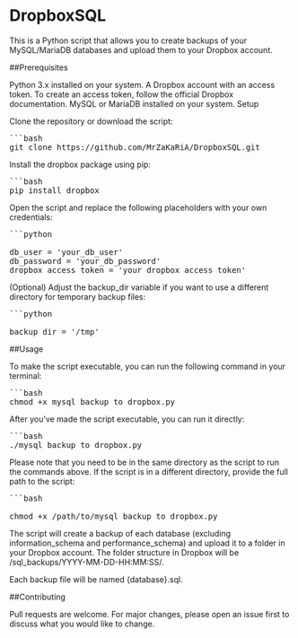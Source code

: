 # DropboxSQL

This is a Python script that allows you to create backups of your MySQL/MariaDB databases and upload them to your Dropbox account.

##Prerequisites

Python 3.x installed on your system.
A Dropbox account with an access token. To create an access token, follow the official Dropbox documentation.
MySQL or MariaDB installed on your system.
Setup

Clone the repository or download the script:

<pre>
```bash
git clone https://github.com/MrZaKaRiA/DropboxSQL.git
</pre>

Install the dropbox package using pip:
<pre>
```bash
pip install dropbox
</pre>

Open the script and replace the following placeholders with your own credentials:

<pre>
```python

db_user = 'your_db_user'
db_password = 'your_db_password'
dropbox_access_token = 'your_dropbox_access_token'
</pre>

(Optional) Adjust the backup_dir variable if you want to use a different directory for temporary backup files:
<pre>
```python

backup_dir = '/tmp'
</pre>

##Usage

To make the script executable, you can run the following command in your terminal:

<pre>
```bash
chmod +x mysql_backup_to_dropbox.py
</pre>

After you've made the script executable, you can run it directly:

<pre>
```bash
./mysql_backup_to_dropbox.py
</pre>

Please note that you need to be in the same directory as the script to run the commands above. If the script is in a different directory, provide the full path to the script:

<pre>
```bash

chmod +x /path/to/mysql_backup_to_dropbox.py
</pre>

The script will create a backup of each database (excluding information_schema and performance_schema) and upload it to a folder in your Dropbox account. The folder structure in Dropbox will be /sql_backups/YYYY-MM-DD-HH:MM:SS/.

Each backup file will be named {database}.sql.

##Contributing

Pull requests are welcome. For major changes, please open an issue first to discuss what you would like to change.
